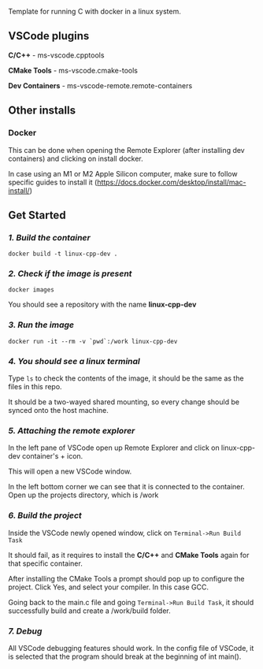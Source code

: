 Template for running C with docker in a linux system. 
## VSCode plugins
**C/C++** - ms-vscode.cpptools

**CMake Tools** - ms-vscode.cmake-tools

**Dev Containers** - ms-vscode-remote.remote-containers

## Other installs
### Docker
This can be done when opening the Remote Explorer (after installing dev containers) and clicking on install docker. 

In case using an M1 or M2 Apple Silicon computer, make sure to follow specific guides to install it (https://docs.docker.com/desktop/install/mac-install/)

## Get Started

### <em>1. Build the container</em>

```docker build -t linux-cpp-dev .```

### <em>2. Check if the image is present</em>

```docker images```

You should see a repository with the name **linux-cpp-dev**

### <em>3. Run the image</em>

```docker run -it --rm -v `pwd`:/work linux-cpp-dev```

### <em>4. You should see a linux terminal</em>

Type ```ls``` to check the contents of the image, it should be the same as the files in this repo. 

It should be a two-wayed shared mounting, so every change should be synced onto the host machine. 

### <em>5. Attaching the remote explorer</em>

In the left pane of VSCode open up Remote Explorer and click on linux-cpp-dev container's + icon. 

This will open a new VSCode window. 

In the left bottom corner we can see that it is connected to the container.
Open up the projects directory, which is /work

### <em>6. Build the project</em>

Inside the VSCode newly opened window, click on ```Terminal->Run Build Task```

It should fail, as it requires to install the **C/C++** and **CMake Tools** again for that specific container. 

After installing the CMake Tools a prompt should pop up to configure the project. Click Yes, and select your compiler. In this case GCC.

Going back to the main.c file and going ```Terminal->Run Build Task```, it should successfully build and create a /work/build folder.

### <em>7. Debug</em>

All VSCode debugging features should work. In the config file of VSCode, it is selected that the program should break at the beginning of int main(). 




